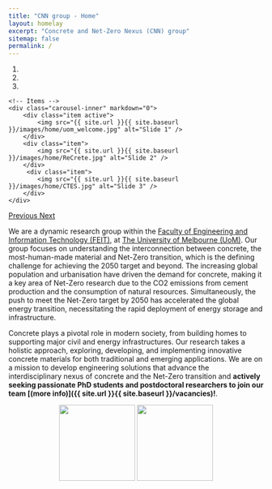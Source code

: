 ```yaml
---
title: "CNN group - Home"
layout: homelay
excerpt: "Concrete and Net-Zero Nexus (CNN) group"
sitemap: false
permalink: /
---
```


<div markdown="0" id="carousel" class="carousel slide" data-ride="carousel" data-interval="4000" data-pause="hover" >
    <!-- Menu -->
    <ol class="carousel-indicators">
        <li data-target="#carousel" data-slide-to="0" class="active"></li>
        <li data-target="#carousel" data-slide-to="1"></li>
        <li data-target="#carousel" data-slide-to="2"></li>
    </ol>

    <!-- Items -->
    <div class="carousel-inner" markdown="0">
        <div class="item active">
            <img src="{{ site.url }}{{ site.baseurl }}/images/home/uom_welcome.jpg" alt="Slide 1" />
        </div>
        <div class="item">
            <img src="{{ site.url }}{{ site.baseurl }}/images/home/ReCrete.jpg" alt="Slide 2" />
        </div>
         <div class="item">
            <img src="{{ site.url }}{{ site.baseurl }}/images/home/CTES.jpg" alt="Slide 3" />
        </div>
    </div>
  <a class="left carousel-control" href="#carousel" role="button" data-slide="prev">
    <span class="glyphicon glyphicon-chevron-left" aria-hidden="true"></span>
    <span class="sr-only">Previous</span>
  </a>
  <a class="right carousel-control" href="#carousel" role="button" data-slide="next">
    <span class="glyphicon glyphicon-chevron-right" aria-hidden="true"></span>
    <span class="sr-only">Next</span>
  </a>
</div>

We are a dynamic research group within the [Faculty of Engineering and Information Technology (FEIT)](https://eng.unimelb.edu.au/), at [The University of Melbourne (UoM)](https://infrastructure.eng.unimelb.edu.au/). Our group focuses on understanding the interconnection between concrete, the most-human-made material and Net-Zero transition, which is the defining challenge for achieving the 2050 target and beyond. The increasing global population and urbanisation have driven the demand for concrete, making it a key area of Net-Zero research due to the CO2 emissions from cement production and the consumption of natural resources. Simultaneously, the push to meet the Net-Zero target by 2050 has accelerated the global energy transition, necessitating the rapid deployment of energy storage and infrastructure.

Concrete plays a pivotal role in modern society, from building homes to supporting major civil and energy infrastructures. Our research takes a holistic approach, exploring, developing, and implementing innovative concrete materials for both traditional and emerging applications. We are on a mission to develop engineering solutions that advance the interdisciplinary nexus of concrete and the Net-Zero transition and **actively seeking passionate PhD students and postdoctoral researchers to join our team [(more info)]({{ site.url }}{{ site.baseurl }}/vacancies)!**.

<!-- hidden text -->
<p align="middle">
  <img src="{{ site.url }}{{ site.baseurl }}/images/home/uom_logo.png" style="width: 150px" />
  <img src="{{ site.url }}{{ site.baseurl }}/images/home/arc_logo.jpg" style="width: 150px" />
</p>

